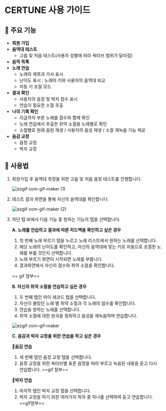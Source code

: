 
# CERTUNE 사용 가이드



## 🎵 주요 기능

- **회원 가입**
- **음역대 테스트** 
  - 고음 및 저음 테스트(사용자 성별에 따라 옥타브 범위가 달라짐)
- **음악 목록**
- **노래 연습**
  - 노래의 제목과 가사 표시
  - 난이도 표시 : 노래의 키와 사용자의 음역대 비교
  - 자동 키 조절 모드
- **결과 확인**
  - 사용자의 음정 및 박자 점수 표시
  - 연습이 필요한 소절 추출
- **나의 기록 확인**
  - 지금까지 부른 노래를 점수와 함께 확인
  - 노래 연습에서 추출한 취약 소절을 노래별로 확인
  - 소절별로 원래 음원 재생 / 사용자의 음성 재생 / 소절 재녹음 기능 제공
- **음감 교정**
  - 음정 교정
  - 박자 교정
  

## 🎵 사용법
1. 회원가입 후 음역대 측정을 위한 고음 및 저음 음정 테스트를 진행합니다.

    ![ezgif com-gif-maker (1)](https://user-images.githubusercontent.com/88500087/172956427-2d4dac35-ce09-42eb-bb4f-44c842fe4c93.gif)



2. 테스트 결과 화면을 통해 자신의 음역대를 확인합니다. 

    ![ezgif com-gif-maker (2)](https://user-images.githubusercontent.com/88500087/172956778-f9ae1c96-8d3f-42a0-9d09-958fae89914a.gif)


3. 하단 탭 바에서 다음 기능 중 원하는 기능의 탭을 선택합니다. 

   **A. 노래를 연습하고 결과에 따른 피드백을 확인하고 싶은 경우**

   1. 첫 번째 노래 부르기 탭을 누르고 노래 리스트에서 원하는 노래를 선택합니다. 
   2. 해당 노래의 난이도를 확인하고, 자신의 음역대에 맞는 키로 자동으로 조절한 노래를 부를 것인지 선택합니다. 
   3. 노래 부르기 화면이 시작되면 노래를 부릅니다. 
   4. 결과화면에서 자신의 점수와 취약 소절을 확인합니다. 
   
	== gif 첨부==


   **B. 자신의 취약 소절을 연습하고 싶은 경우**

   1. 두 번째 탭인 마이 레코드 탭을 선택합니다. 
   2. 자신이 불렀던 노래 별 취약 소절과 각 노래의 점수를 확인합니다. 
   3. 연습을 원하는 노래를 선택합니다. 
   4. 취약 소절에 대한 원곡을 청취하고 음성을 재녹음하며 연습합니다. 
   
    ![ezgif com-gif-maker](https://user-images.githubusercontent.com/88500087/172954736-78ce7450-e860-4067-81e9-2c524d0b2295.gif)

   **C. 음감과 박자 교정을 위한 연습을 하고 싶은 경우**
   
	 **🎼음감 연습**
	1. 세 번째 탭인 음정 교정 탭을 선택합니다. 
	2. 음정 교정을 위한 옥타브별 표준 음정을 따라 부르고 녹음된 내용을 듣고 다시 연습합니다. 
	==gif 첨부==
	
	**🥁박자 연습**
   1. 마지막 탭인 박자 교정 탭을 선택합니다. 
   2. 박자 교정을 하기 위한 여러가지 박자 중 하나를 선택하여 듣고 연습합니다. 
  ==gif첨부== 
   
